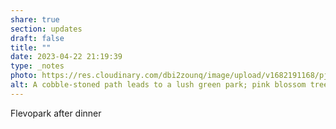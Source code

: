 ```yaml
---
share: true
section: updates
draft: false
title: ""
date: 2023-04-22 21:19:39
type: _notes
photo: https://res.cloudinary.com/dbi2zounq/image/upload/v1682191168/pjpsjfdhzwb11zi4219g.jpg
alt: A cobble-stoned path leads to a lush green park; pink blossom trees hang overhead.
---
```

Flevopark after dinner
